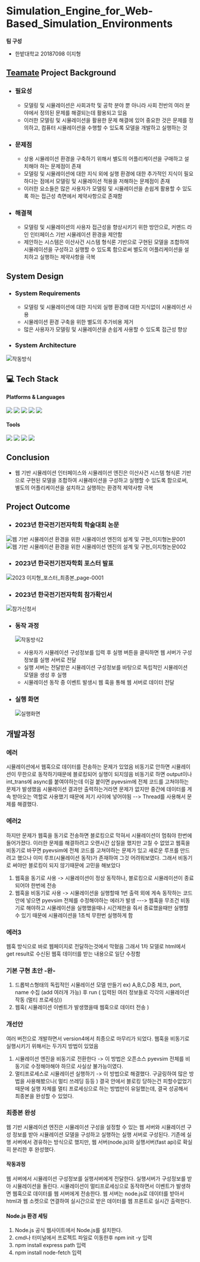 # Simulation_Engine_for_Web-Based_Simulation_Environments

**팀 구성** 
- 한밭대학교 20187098 이지형

## <u>Teamate</u> Project Background
- ### 필요성
  - 모델링 및 시뮬레이션은 사회과학 및 공학 분야 뿐 아니라 사회 전반의 여러 분야에서 정의된 문제를 해결되는데 활용되고 있음
  - 이러한 모델링 및 시뮬레이션을 활용한 문제 해결에 있어 중요한 것은 문제를 정의하고, 컴퓨터 시뮬레이션을 수행할 수 있도록 모델을 개발하고 실행하는 것
- ### 문제점  
  - 상용 시뮬레이션 환경을 구축하기 위해서 별도의 어플리케이션을 구매하고 설치해야 하는 문제점이 존재
  - 모델링 및 시뮬레이션에 대한 지식 외에 실행 환경에 대한 추가적인 지식이 필요하다는 점에서 모델링 및 시뮬레이션 적용을 저해하는 문제점이 존재
  - 이러한 요소들은 많은 사용자가 모델링 및 시뮬레이션을 손쉽게 활용할 수 있도록 하는 접근성 측면에서 제약사항으로 존재함
- ### 해결책
  - 모델링 및 시뮬레이션의 사용자 접근성을 향상시키기 위한 방안으로, 커맨드 라인 인터페이스 기반 시뮬레이션 환경을 제안함
  - 제안하는 시스템은 이산사건 시스템 형식론 기반으로 구현된 모델을 조합하여 시뮬레이션을 구성하고 실행할 수 있도록 함으로써 별도의 어플리케이션을 설치하고 실행하는 제약사항을 극복
  
## System Design
  - ### System Requirements
    - 모델링 및 시뮬레이션에 대한 지식외 실행 환경에 대한 지식없이 시뮬레이션 사용
    - 시뮬레이션 환경 구축을 위한 별도의 추가비용 제거
    - 많은 사용자가 모델링 및 시뮬레이션을 손쉽게 사용할 수 있도록 접근성 향상

  - ### System Architecture
  ![작동방식](https://github.com/jihyung2/Simulation_Engine_for_Web-Based_Simulation_Environments/assets/108830942/89703dee-746d-49d3-8ba5-ce7d49a535ea)

  
## 💻 Tech Stack
<h4> Platforms & Languages </h4>

<div align="left">
    <img src="https://img.shields.io/badge/python-3776AB?style=for-the-badge&logo=python&logoColor=white">
    <img src="https://img.shields.io/badge/html5-E34F26?style=for-the-badge&logo=html5&logoColor=white"> 
    <img src="https://img.shields.io/badge/flask-000000?style=for-the-badge&logo=flask&logoColor=white">
    <img src="https://img.shields.io/badge/fastapi-002512?style=for-the-badge&logo=fastapi&logoColor=white">
    <img src="https://img.shields.io/badge/javascript-654812?style=for-the-badge&logo=javascript&logoColor=white">
</div>

<h4> Tools </h4>
<div align=left>
	<img src="https://img.shields.io/badge/Intellij%20IDE-000000?style=flat&logo=intellijidea&logoColor=white" />
	<img src="https://img.shields.io/badge/PyCharm-000000?style=flat-square&logo=PyCharm&logoColor=white"/>
    <img src="https://img.shields.io/badge/Visual Studio Code-007ACC?style=flat-square&logo=Visual Studio Code&logoColor=white"/>
	<img src="https://img.shields.io/badge/GitHub-181717?style=flat&logo=GitHub&logoColor=white" />
</div>
  
## Conclusion
  - 웹 기반 시뮬레이션 인터페이스와 시뮬레이션 엔진은 이산사건 시스템 형식론 기반으로 구현된 모델을 조합하여 시뮬레이션을 구성하고 실행할 수 있도록 함으로써, 별도의 어플리케이션을 설치하고 실행하는 환경적 제약사항 극복
  
## Project Outcome
- ### 2023년 한국전기전자학회 학술대회 논문
![웹 기반 시뮬레이션 환경을 위한 시뮬레이션 엔진의 설계 및 구현_이지형논문001](https://github.com/jihyung2/Simulation_Engine_for_Web-Based_Simulation_Environments/assets/108830942/c3243f1b-5a1e-41f6-9aed-529be301564c)
![웹 기반 시뮬레이션 환경을 위한 시뮬레이션 엔진의 설계 및 구현_이지형논문002](https://github.com/jihyung2/Simulation_Engine_for_Web-Based_Simulation_Environments/assets/108830942/f45867d2-d10b-411c-ba47-c7852f0e203c)

- ### 2023년 한국전기전자학회 포스터 발표
![2023 이지형_포스터_최종본_page-0001](https://github.com/jihyung2/FastAPI_Pyevsim/assets/108830942/80d95a67-f982-4359-a0d5-dfea449a0ec8)

- ### 2023년 한국전기전자학회 참가확인서
![참가신청서](https://github.com/jihyung2/FastAPI_Pyevsim/assets/108830942/ccb96d36-122a-4dbe-82bc-2e59ee30c854)

- ### 동작 과정
     ![작동방식2](https://github.com/jihyung2/Simulation_Engine_for_Web-Based_Simulation_Environments/assets/108830942/0ed6dad7-12a7-4f98-8589-7f524f94a50e)
    - 사용자가 시뮬레이션 구성정보를 입력 후 실행 버튼을 클릭하면 웹 서버가 구성 정보를 실행 서버로 전달
    - 실행 서버는 전달받은 시뮬레이션 구성정보를 바탕으로 독립적인 시뮬레이션 모델을 생성 후 실행
    - 시뮬레이션 동작 중 이벤트 발생시 웹 훅을 통해 웹 서버로 데이터 전달

- ### 실행 화면
  ![실행화면](https://github.com/jihyung2/Simulation_Engine_for_Web-Based_Simulation_Environments/assets/108830942/a2e65d98-db28-49d7-a5bf-d47e6eb2fd51)


## 개발과정

### 에러
시뮬레이션에서 웹훅으로 데이터를 전송하는 문제가 있었음
비동기로 안하면 시뮬레이션이 무한으로 동작하기때문에 블로킹되어 실행이 되지않음
비동기로 하면 output이나 int_trans에 async를 붙여야하는데 이걸 붙이면 pyevsim에 전체 코드를 고쳐야하는 문제가 발생했음
시뮬레이션 결과만 출력하는거라면 문제가 없지만 중간에 데이터를 게속 받아오는 역할로 사용했기 때문에 저기 사이에 넣어야됨
--> Thread를 사용해서 문제를 해결했다. 

### 에러2 
하지만 문제가 웹훅을 동기로 전송하면 블로킹으로 막혀서 시뮬레이션이 멈춰야 한번에 들어가졌다.
이러한 문제를 해결하려고 오랜시간 삽질을 했지만 고칠 수 없었고 웹훅을 비동기로 바꾸면 pyevsim에 전체 코드를 고쳐야하는 문제가 있고
새로운 루프를 만드려고 했으나 이미 루프(시뮬레이션 동작)가 존재하여 그것 어려워보였다.
그래서 비동기로 써야만 블로킹이 되지 않기때문에 고민을 해보았다
1. 웹훅을 동기로 사용 -> 시뮬레이션이 정상 동작하나, 블로킹으로 시뮬레이션이 종료되어야 한번에 전송
2. 웹훅을 비동기로 사용 -> 시뮬레이션을 실행할때 1번 출력 외에 게속 동작하는 코드 안에 넣으면 pyevsim 전체를 수정해야하는 에러가 발생
---> 웹훅을 무조건 비동기로 해야하고 시뮬레이션을 실행했을때나 시간제한을 줘서 종료했을때만 실행할 수 있기 때문에 시뮬레이션을 1초씩 무한번 실행하게 함

### 에러3
웹훅 방식으로 바로 웹페이지로 전달하는것에서 막혔음
그래서 1차 모델로 html에서 get result로 수신된 웹훅 데이터를 받는 내용으로 일단 수정함

### 기본 구현 초안 -완-
1. 드롭박스형태의 독립적인 시뮬레이션 모델 만들기 ex) A,B,C,D중 체크, port, name 수집 (add 여러개 가능) 후 run ( 입력된 여러 정보들로 각각의 시뮬레이션 작동 (멀티 프로세싱))
2. 웹훅( 시뮬레이션 이벤트가 발생했을때 웹훅으로 데이터 전송 )

### 개선안
여러 버전으로 개발하면서 version4에서 최종으로 마무리가 되었다.
웹훅을 비동기로 실행시키기 위해서는 두가지 방법이 있었음
1. 시뮬레이션 엔진을 비동기로 전환한다 -> 이 방법은 오픈소스 pyevsim 전체를 비동기로 수정해야해야 하므로 사실상 불가능이였다. 
2. 멀티프로세스로 시뮬레이션 실행하기 -> 이 방법으로 해결했다.
구글링하여 많은 방법을 사용해봤으나( 멀티 쓰레딩 등등 ) 결국 안에서 블로킹 당하는건 피할수없었기 때문에 실행 자체를 멀티 프로세싱으로 하는 방법만이 유일했는데, 결국 성공해서 최종본을 완성할 수 있었다.

### 최종본 완성
웹 기반 시뮬레이션 엔진은 시뮬레이션 구성을 설정할 수 있는 웹 서버와 시뮬레이션 구성 정보를 받아 시뮬레이션 모델을 구성하고 실행하는 실행 서버로 구성된다.
기존에 실행 서버에서 경유하는 방식으로 했지만, 웹 서버(node.js)와 실행서버(fast api)로 확실히 분리한 후 완성했다.

#### 작동과정
웹 서버에서 시뮬레이션 구성정보를 실행서버에게 전달한다.
실행서버가 구성정보를 받아 시뮬레이션을 돌린다.
시뮬레이션이 멀티프로세싱으로 동작하면서 이벤트가 발생하면 웹훅으로 데이터를 웹 서버에게 전송한다.
웹 서버는 node.js로 데이터를 받아서 html과 웹 소켓으로 연결하여 실시간으로 받은 데이터를 웹 프론트로 실시간 출력한다.

#### Node.js 환경 세팅
1. Node.js 공식 웹사이트에서 Node.js를 설치한다.
2. cmd나 터미널에서 프로젝트 파일로 이동한후 npm init -y 입력
3. npm install express path 입력
4. npm install node-fetch 입력
   
   

